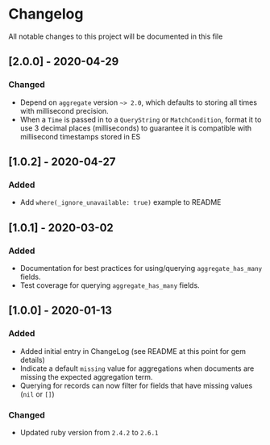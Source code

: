 # Changelog
All notable changes to this project will be documented in this file

## [2.0.0] - 2020-04-29
### Changed
- Depend on `aggregate` version `~> 2.0`, which defaults to storing all times with millisecond precision.
- When a `Time` is passed in to a `QueryString` or `MatchCondition`, format it to use 3 decimal places (milliseconds) to guarantee it is compatible with millisecond timestamps stored in ES

## [1.0.2] - 2020-04-27
### Added
- Add `where(_ignore_unavailable: true)` example to README

## [1.0.1] - 2020-03-02
### Added
- Documentation for best practices for using/querying `aggregate_has_many` fields.
- Test coverage for querying `aggregate_has_many` fields.

## [1.0.0] - 2020-01-13
### Added
- Added initial entry in ChangeLog (see README at this point for gem details)
- Indicate a default `missing` value for aggregations when documents are missing the expected aggregation term.
- Querying for records can now filter for fields that have missing values (`nil` or `[]`)

### Changed
- Updated ruby version from `2.4.2` to `2.6.1`
